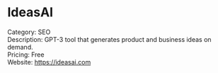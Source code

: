 # IdeasAI

Category: SEO  
Description: GPT-3 tool that generates product and business ideas on demand.  
Pricing: Free  
Website: https://ideasai.com
